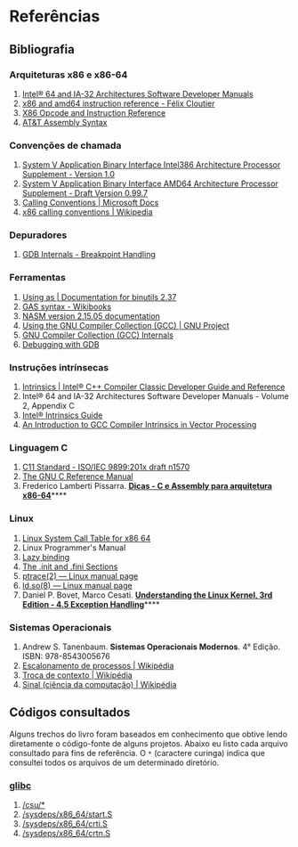 # Referências

## Bibliografia

### Arquiteturas x86 e x86-64

1. [Intel® 64 and IA-32 Architectures Software Developer Manuals](https://software.intel.com/content/www/us/en/develop/articles/intel-sdm.html)
2. [x86 and amd64 instruction reference - Félix Cloutier](https://www.felixcloutier.com/x86/)
3. [X86 Opcode and Instruction Reference](http://ref.x86asm.net/)
4. [AT\&T Assembly Syntax](https://csiflabs.cs.ucdavis.edu/\~ssdavis/50/att-syntax.htm)

### Convenções de chamada

1. [System V Application Binary Interface Intel386 Architecture Processor Supplement - Version 1.0](https://www.uclibc.org/docs/psABI-i386.pdf)
2. [System V Application Binary Interface AMD64 Architecture Processor Supplement - Draft Version 0.99.7](https://www.uclibc.org/docs/psABI-x86\_64.pdf)
3. [Calling Conventions | Microsoft Docs](https://docs.microsoft.com/en-us/cpp/cpp/calling-conventions)
4. [x86 calling conventions | Wikipedia](https://en.wikipedia.org/wiki/X86\_calling\_conventions)

### Depuradores

1. [GDB Internals - Breakpoint Handling](https://sourceware.org/gdb/wiki/Internals/Breakpoint%20Handling)

### Ferramentas

1. [Using as | Documentation for binutils 2.37](https://sourceware.org/binutils/docs/as/)
2. [GAS syntax - Wikibooks](https://en.wikibooks.org/wiki/X86\_Assembly/GAS\_Syntax)
3. [NASM version 2.15.05 documentation](https://www.nasm.us/xdoc/2.15.05/html/nasmdoc0.html)
4. [Using the GNU Compiler Collection (GCC) | GNU Project](https://gcc.gnu.org/onlinedocs/gcc/)
5. [GNU Compiler Collection (GCC) Internals](https://gcc.gnu.org/onlinedocs/gccint/)
6. [Debugging with GDB](https://sourceware.org/gdb/current/onlinedocs/gdb/)

### Instruções intrínsecas

1. [Intrinsics | Intel® C++ Compiler Classic Developer Guide and Reference](https://software.intel.com/content/www/us/en/develop/documentation/cpp-compiler-developer-guide-and-reference/top/compiler-reference/intrinsics.html)
2. Intel® 64 and IA-32 Architectures Software Developer Manuals - Volume 2, Appendix C
3. [Intel® Intrinsics Guide](https://software.intel.com/sites/landingpage/IntrinsicsGuide/)
4. [An Introduction to GCC Compiler Intrinsics in Vector Processing](https://www.linuxjournal.com/content/introduction-gcc-compiler-intrinsics-vector-processing)

### Linguagem C

1. [C11 Standard - ISO/IEC 9899:201x draft n1570](http://www.open-std.org/jtc1/sc22/WG14/www/docs/n1570.pdf)
2. [The GNU C Reference Manual](https://www.gnu.org/software/gnu-c-manual/gnu-c-manual.html)
3. Frederico Lamberti Pissarra. [**Dicas - C e Assembly para arquitetura x86-64**](https://www.mentebinaria.com.br/files/file/31-dicas-c-e-assembly-para-arquitetura-x86-64/)****

### Linux

1. [Linux System Call Table for x86 64](https://blog.rchapman.org/posts/Linux\_System\_Call\_Table\_for\_x86\_64/)
2. Linux Programmer's Manual
3. [Lazy binding](http://www.qnx.com/developers/docs/qnxcar2/topic/com.qnx.doc.neutrino.prog/topic/devel\_Lazy\_binding.html)
4. [The .init and .fini Sections](https://beefchunk.com/documentation/sys-programming/binary\_formats/elf/elf\_from\_the\_programmers\_perspective/node3.html)
5. [ptrace(2) — Linux manual page](https://man7.org/linux/man-pages/man2/ptrace.2.html)
6. [ld.so(8) — Linux manual page](https://man7.org/linux/man-pages/man8/ld.so.8.html)
7. Daniel P. Bovet, Marco Cesati. [**Understanding the Linux Kernel, 3rd Edition - 4.5 Exception Handling**](https://www.oreilly.com/library/view/understanding-the-linux/0596005652/ch04s05.html)****

### Sistemas Operacionais

1. Andrew S. Tanenbaum. **Sistemas Operacionais Modernos**. 4° Edição. ISBN: 978-8543005676
2. [Escalonamento de processos | Wikipédia](https://pt.wikipedia.org/wiki/Escalonamento\_de\_processos)
3. [Troca de contexto | Wikipédia](https://pt.wikipedia.org/wiki/Troca\_de\_contexto)
4. [Sinal (ciência da computação) | Wikipédia](https://pt.wikipedia.org/wiki/Sinal\_\(ci%C3%AAncia\_da\_computa%C3%A7%C3%A3o\))

## Códigos consultados

Alguns trechos do livro foram baseados em conhecimento que obtive lendo diretamente o código-fonte de alguns projetos. Abaixo eu listo cada arquivo consultado para fins de referência. O `*` (caractere curinga) indica que consultei todos os arquivos de um determinado diretório.

### [glibc](https://sourceware.org/git/?p=glibc.git)

1. [/csu/\*](https://sourceware.org/git/?p=glibc.git;a=tree;f=csu;hb=refs/heads/master)
2. [/sysdeps/x86\_64/start.S](https://sourceware.org/git/?p=glibc.git;a=blob;f=sysdeps/x86\_64/start.S;hb=refs/heads/master)
3. [/sysdeps/x86\_64/crti.S](https://sourceware.org/git/?p=glibc.git;a=blob;f=sysdeps/x86\_64/crti.S;hb=refs/heads/master)
4. [/sysdeps/x86\_64/crtn.S](https://sourceware.org/git/?p=glibc.git;a=blob;f=sysdeps/x86\_64/crtn.S;hb=refs/heads/master)

